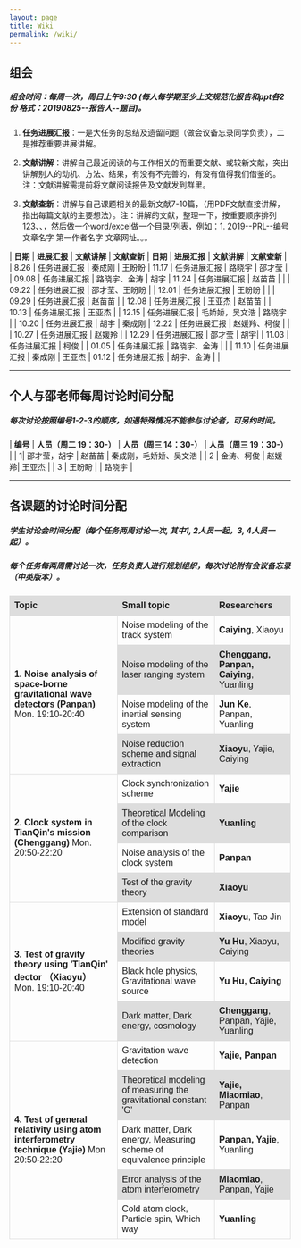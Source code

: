 ```yaml
---
layout: page
title: Wiki
permalink: /wiki/
---
```


<style>
table {
  font-family: arial, sans-serif;
  border-collapse: collapse;
  width: 100%;
}

td, th {
  border: 1px solid #dddddd;
  text-align: left;
  padding: 8px;
}

tr:nth-child(odd) {
  background-color: #dddddd;
}
</style>

## 组会

##### 组会时间：每周一次，周日上午9:30 (每人每学期至少上交规范化报告和ppt各2份 格式：20190825--报告人--题目)。

1. **任务进展汇报**：一是大任务的总结及遗留问题（做会议备忘录同学负责），二是推荐重要进展讲解。 

2. **文献讲解**：讲解自己最近阅读的与工作相关的而重要文献、或较新文献，突出讲解别人的动机、方法、结果，有没有不完善的，有没有值得我们借鉴的。注：文献讲解需提前将文献阅读报告及文献发到群里。

3. **文献查新**：讲解与自己课题相关的最新文献7-10篇，（用PDF文献直接讲解，指出每篇文献的主要想法）。注：讲解的文献，整理一下，按重要顺序排列123、、，然后做一个word/excel做一个目录/列表，例如：1. 2019--PRL--编号   文章名字   第一作者名字  文章网址。。。

| **日期** | **进展汇报** | **文献讲解** | **文献查新** | **日期** | **进展汇报** | **文献讲解** | **文献查新** |
| 8.26 | 任务进展汇报 | 秦成刚 | 王盼盼 | 11.17 | 任务进展汇报 | 路晓宇 |  邵才莹 |
| 09.08 | 任务进展汇报 | 路晓宇、金涛 |  胡宇 | 11.24 | 任务进展汇报 | 赵苗苗 |  |
| 09.22 | 任务进展汇报 | 邵才莹、王盼盼 |  | 12.01 | 任务进展汇报 | 王盼盼 |  |
| 09.29 | 任务进展汇报 | 赵苗苗 | | 12.08 | 任务进展汇报 | 王亚杰 |  赵苗苗 |
| 10.13 | 任务进展汇报 | 王亚杰 | | 12.15 | 任务进展汇报 | 毛娇娇，吴文浩 |  路晓宇 |
| 10.20 | 任务进展汇报 | 胡宇 |  秦成刚 | 12.22 | 任务进展汇报 | 赵媛羚、柯俊 |  |
| 10.27 | 任务进展汇报 | 赵媛羚 |  | 12.29 | 任务进展汇报 | 邵才莹 |  胡宇|
| 11.03 | 任务进展汇报 | 柯俊 |  | 01.05 | 任务进展汇报 | 路晓宇、金涛 | |
| 11.10 | 任务进展汇报 | 秦成刚 |  王亚杰 | 01.12 | 任务进展汇报 | 胡宇、金涛 | |

---

## 个人与邵老师每周讨论时间分配

##### 每次讨论按照编号1-2-3的顺序，如遇特殊情况不能参与讨论者，可另约时间。

| **编号** | **人员（周二 19：30-）** | **人员（周三 14：30-）** | **人员（周三 19：30-）** |
| 1| 邵才莹，胡宇 | 赵苗苗 | 秦成刚，毛娇娇、吴文浩 |
| 2 | 金涛、柯俊 | 赵媛羚| 王亚杰 |
| 3 | 王盼盼 | | 路晓宇 |

---

## 各课题的讨论时间分配

##### 学生讨论会时间分配（每个任务两周讨论一次, 其中1, 2人员一起，3, 4人员一起）。

##### 每个任务每两周需讨论一次，任务负责人进行规划组织，每次讨论附有会议备忘录（中英版本）。

<table>
  <tr>
    <th><b>Topic</b></th>
    <th><b>Small topic</b></th>
    <th><b>Researchers</b></th>
  </tr>
  <tr>
    <td rowspan="4"><b>1. Noise analysis of space-borne gravitational wave detectors (Panpan)</b> Mon. 19:10-20:40</td>
    <td>Noise modeling of the track system </td>
    <td><b>Caiying</b>, Xiaoyu</td>
  </tr>
  <tr>
    <td>Noise modeling of the laser ranging system</td>
    <td><b>Chenggang, Panpan, Caiying</b>, Yuanling</td>
  </tr>
  <tr>
    <td>Noise modeling of the inertial sensing system</td>
    <td><b>Jun Ke</b>, Panpan, Yuanling</td>
  </tr>
  <tr>
    <td>Noise reduction scheme and signal extraction</td>
    <td><b>Xiaoyu</b>, Yajie, Caiying</td>
  </tr>
  
   <tr>
    <td rowspan="4"><b>2. Clock system in TianQin's mission (Chenggang)</b> Mon. 20:50-22:20</td>
    <td>Clock synchronization scheme </td>
    <td><b>Yajie</b></td>
  </tr>
  <tr>
    <td>Theoretical Modeling of the clock comparison</td>
    <td><b>Yuanling</b></td>
  </tr>
  <tr>
    <td>Noise analysis of the clock system</td>
    <td><b>Panpan</b></td>
  </tr>
  <tr>
    <td>Test of the gravity theory</td>
    <td><b>Xiaoyu</b></td>
  </tr> 
  
   <tr>
    <td rowspan="4"><b>3. Test of gravity theory using 'TianQin' dector （Xiaoyu）</b>  Mon. 19:10-20:40 </td>
    <td>Extension of standard model</td>
    <td><b>Xiaoyu</b>, Tao Jin</td>
  </tr>
  <tr>
    <td>Modified gravity theories</td>
    <td><b>Yu Hu</b>, Xiaoyu, Caiying</td>
  </tr>
  <tr>
    <td>Black hole physics, Gravitational wave source</td>
    <td><b>Yu Hu, Caiying</b></td>
  </tr>
  <tr>
    <td>Dark matter, Dark energy, cosmology</td>
    <td><b>Chenggang</b>, Panpan, Yajie, Yuanling</td>
  </tr> 
  
   <tr>
    <td rowspan="5"> <b>4. Test of general relativity using atom interferometry technique (Yajie)</b> Mon 20:50-22:20 </td>
    <td>Gravitation wave detection</td>
    <td><b>Yajie, Panpan</b></td>
  </tr>
  <tr>
    <td>Theoretical modeling of measuring the gravitational constant 'G'</td>
    <td><b>Yajie, Miaomiao</b>, Panpan</td>
  </tr>
  <tr>
    <td>Dark matter, Dark energy, Measuring scheme of equivalence principle</td>
    <td><b>Panpan, Yajie</b>, Yuanling</td>
  </tr>
  <tr>
    <td>Error analysis of the atom interferometry</td>
    <td><b>Miaomiao</b>, Panpan, Yajie</td>
  </tr> 
  <tr>
    <td>Cold atom clock, Particle spin, Which way</td>
    <td><b>Yuanling</b></td>
  </tr> 
